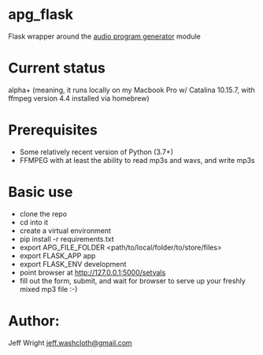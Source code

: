# apg_flask
Flask wrapper around the [audio program generator](https://github.com/jeffwright13/audio_program_generator) module

# Current status
alpha+ (meaning, it runs locally on my Macbook Pro w/ Catalina 10.15.7,
 with ffmpeg version 4.4 installed via homebrew)

# Prerequisites
* Some relatively recent version of Python (3.7+)
* FFMPEG with at least the ability to read mp3s and wavs, and write mp3s

# Basic use
* clone the repo
* cd into it
* create a virtual environment
* pip install -r requirements.txt
* export APG_FILE_FOLDER <path/to/local/folder/to/store/files>
* export FLASK_APP app
* export FLASK_ENV development
* point browser at http://127.0.0.1:5000/setvals
* fill out the form, submit, and wait for browser to serve up your freshly mixed mp3 file :-)

# Author:
Jeff Wright <jeff.washcloth@gmail.com>
